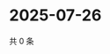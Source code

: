 # 2025-07-26

共 0 条

<!-- BEGIN ZHIHUQUESTIONS -->
<!-- 最后更新时间 Sat Jul 26 2025 00:14:53 GMT+0800 (China Standard Time) -->

<!-- END ZHIHUQUESTIONS -->

